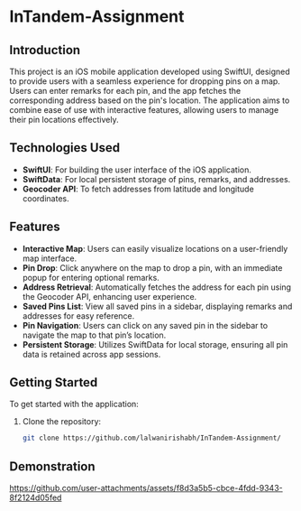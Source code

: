 # InTandem-Assignment

## Introduction
This project is an iOS mobile application developed using SwiftUI, designed to provide users with a seamless experience for dropping pins on a map. Users can enter remarks for each pin, and the app fetches the corresponding address based on the pin's location. The application aims to combine ease of use with interactive features, allowing users to manage their pin locations effectively.

## Technologies Used
- **SwiftUI**: For building the user interface of the iOS application.
- **SwiftData**: For local persistent storage of pins, remarks, and addresses.
- **Geocoder API**: To fetch addresses from latitude and longitude coordinates.

## Features
- **Interactive Map**: Users can easily visualize locations on a user-friendly map interface.
- **Pin Drop**: Click anywhere on the map to drop a pin, with an immediate popup for entering optional remarks.
- **Address Retrieval**: Automatically fetches the address for each pin using the Geocoder API, enhancing user experience.
- **Saved Pins List**: View all saved pins in a sidebar, displaying remarks and addresses for easy reference.
- **Pin Navigation**: Users can click on any saved pin in the sidebar to navigate the map to that pin’s location.
- **Persistent Storage**: Utilizes SwiftData for local storage, ensuring all pin data is retained across app sessions.

## Getting Started
To get started with the application:
1. Clone the repository:
   ```bash
   git clone https://github.com/lalwanirishabh/InTandem-Assignment/

## Demonstration
https://github.com/user-attachments/assets/f8d3a5b5-cbce-4fdd-9343-8f2124d05fed

